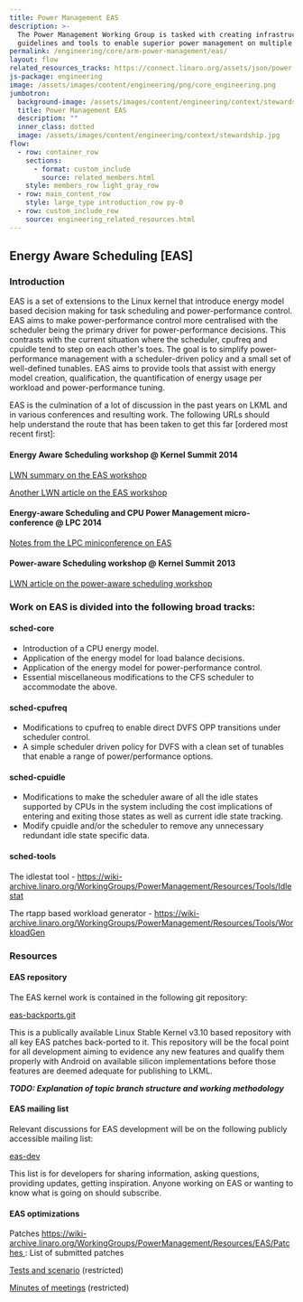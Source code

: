 ```yaml
---
title: Power Management EAS
description: >-
  The Power Management Working Group is tasked with creating infrastructure,
  guidelines and tools to enable superior power management on multiple Arm SoCs.
permalink: /engineering/core/arm-power-management/eas/
layout: flow
related_resources_tracks: https://connect.linaro.org/assets/json/power.json
js-package: engineering
image: /assets/images/content/engineering/png/core_engineering.png
jumbotron:
  background-image: /assets/images/content/engineering/context/stewardship.jpg
  title: Power Management EAS
  description: ""
  inner_class: dotted
  image: /assets/images/content/engineering/context/stewardship.jpg
flow:
  - row: container_row
    sections:
      - format: custom_include
        source: related_members.html
    style: members_row light_gray_row
  - row: main_content_row
    style: large_type introduction_row py-0
  - row: custom_include_row
    source: engineering_related_resources.html
---
```


## Energy Aware Scheduling \[EAS]

### Introduction

EAS is a set of extensions to the Linux kernel that introduce energy model based decision making for task scheduling and power-performance control. EAS aims to make power-performance control more centralised with the scheduler being the primary driver for power-performance decisions. This contrasts with the current situation where the scheduler, cpufreq and cpuidle tend to step on each other's toes. The goal is to simplify power-performance management with a scheduler-driven policy and a small set of well-defined tunables. EAS aims to provide tools that assist with energy model creation, qualification, the quantification of energy usage per workload and power-performance tuning.

EAS is the culmination of a lot of discussion in the past years on LKML and in various conferences and resulting work. The following URLs should help understand the route that has been taken to get this far \[ordered most recent first]:

#### Energy Aware Scheduling workshop @ Kernel Summit 2014

[LWN summary on the EAS workshop](http://lwn.net/Articles/609969/)

[Another LWN article on the EAS workshop](http://lwn.net/Articles/609561/)

#### Energy-aware Scheduling and CPU Power Management micro-conference @ LPC 2014

[Notes from the LPC miniconference on EAS](http://www.linuxplumbersconf.org/2014/wp-content/uploads/2014/10/LPC2014_EnergyAwareSched.txt)

#### Power-aware Scheduling workshop @ Kernel Summit 2013

[LWN article on the power-aware scheduling workshop](http://lwn.net/Articles/571414/)

### Work on EAS is divided into the following broad tracks:

#### sched-core

- Introduction of a CPU energy model.
- Application of the energy model for load balance decisions.
- Application of the energy model for power-performance control.
- Essential miscellaneous modifications to the CFS scheduler to accommodate the above.

#### sched-cpufreq

- Modifications to cpufreq to enable direct DVFS OPP transitions under scheduler control.
- A simple scheduler driven policy for DVFS with a clean set of tunables that enable a range of power/performance options.

#### sched-cpuidle

- Modifications to make the scheduler aware of all the idle states supported by CPUs in the system including the cost implications of entering and exiting those states as well as current idle state tracking.
- Modify cpuidle and/or the scheduler to remove any unnecessary redundant idle state specific data.

#### sched-tools

The idlestat tool - https://wiki-archive.linaro.org/WorkingGroups/PowerManagement/Resources/Tools/Idlestat

The rtapp based workload generator - https://wiki-archive.linaro.org/WorkingGroups/PowerManagement/Resources/Tools/WorkloadGen

### Resources

#### EAS repository

The EAS kernel work is contained in the following git repository:

[eas-backports.git](https://git.linaro.org/kernel/eas-backports.git)

This is a publically available Linux Stable Kernel v3.10 based repository with all key EAS patches back-ported to it. This repository will be the focal point for all development aiming to evidence any new features and qualify them properly with Android on available silicon implementations before those features are deemed adequate for publishing to LKML.

**_TODO: Explanation of topic branch structure and working methodology_**

#### EAS mailing list

Relevant discussions for EAS development will be on the following publicly accessible mailing list:

[eas-dev](http://lists.linaro.org/mailman/listinfo/eas-dev)

This list is for developers for sharing information, asking questions, providing updates, getting inspiration. Anyone working on EAS or wanting to know what is going on should subscribe.

#### EAS optimizations

Patches https://wiki-archive.linaro.org/WorkingGroups/PowerManagement/Resources/EAS/Patches : List of submitted patches

[Tests and scenario](https://docs.google.com/spreadsheets/d/1WPQQff-3uGsZ2Q4JtJVuzExfNGbm_ziWTFwBqW1M8No) (restricted)

[Minutes of meetings](https://drive.google.com/open?id=0B8Ctg1Ef1e6PclhtdDJCMFRiN0k) (restricted)
